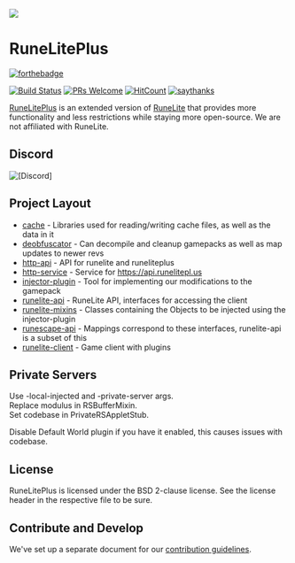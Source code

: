 ![](https://i.imgur.com/OVRdQBz.png)



# RuneLitePlus 
[![forthebadge](https://forthebadge.com/images/badges/built-by-developers.svg)](https://forthebadge.com)

[![Build Status](https://travis-ci.org/runelite-extended/runelite.svg?branch=master)](https://travis-ci.org/runelite-extended/runelite) [![PRs Welcome](https://img.shields.io/badge/PRs-welcome-brightgreen.svg?style=flat-square)](http://makeapullrequest.com) [![HitCount](http://hits.dwyl.io/runelite-extended/runelite.svg)](http://hits.dwyl.io/runelite-extended/runelite) [![saythanks](https://img.shields.io/badge/say-thanks-32cd32.svg)](https://www.patreon.com/RuneLitePlus)

[RuneLitePlus](https://runelitepl.us)  is an extended version of [RuneLite](https://github.com/runelite/runelite) that provides more functionality and less restrictions while staying more open-source. We are not affiliated with RuneLite.



## Discord
![[Discord]](https://discordapp.com/api/guilds/373382904769675265/widget.png?style=banner2)

## Project Layout

- [cache](cache/src/main/java/net/runelite/cache) - Libraries used for reading/writing cache files, as well as the data in it
- [deobfuscator](deobfuscator/src/main/java/net/runelite/deob) - Can decompile and cleanup gamepacks as well as map updates to newer revs
- [http-api](http-api/src/main/java/net/runelite/http/api) - API for runelite and runeliteplus
- [http-service](http-service/src/main/java/net/runelite/http/service) - Service for https://api.runelitepl.us
- [injector-plugin](injector-plugin/src/main/java/net/runelite/injector) - Tool for implementing our modifications to the gamepack
- [runelite-api](runelite-api/src/main/java/net/runelite/api) - RuneLite API, interfaces for accessing the client
- [runelite-mixins](runelite-mixins/src/main/java/net/runelite) - Classes containing the Objects to be injected using the injector-plugin
- [runescape-api](runescape-api/src/main/java/net/runelite) - Mappings correspond to these interfaces, runelite-api is a subset of this
- [runelite-client](runelite-client/src/main/java/net/runelite/client) - Game client with plugins

## Private Servers

Use -local-injected and -private-server args.  
Replace modulus in RSBufferMixin.  
Set codebase in PrivateRSAppletStub.  
  
Disable Default World plugin if you have it enabled, this causes issues with codebase.

## License

RuneLitePlus is licensed under the BSD 2-clause license. See the license header in the respective file to be sure.

## Contribute and Develop

We've set up a separate document for our [contribution guidelines](https://github.com/runelite-extended/runelite/blob/master/.github/CONTRIBUTING.md).
